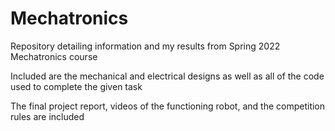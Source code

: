 # Mechatronics
Repository detailing information and my results from Spring 2022 Mechatronics course

Included are the mechanical and electrical designs as well as all of the code used to complete the given task

The final project report, videos of the functioning robot, and the competition rules are included
